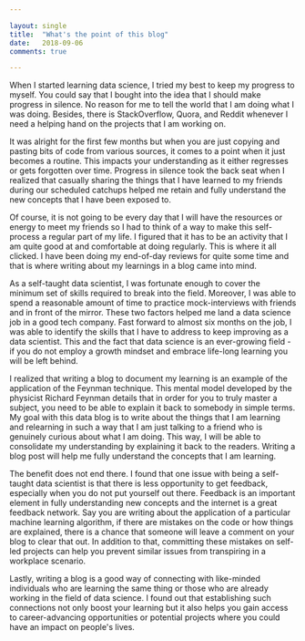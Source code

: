 ```yaml
---

layout: single
title:  "What's the point of this blog"
date:   2018-09-06
comments: true

---
```


When I started learning data science, I tried my best to keep my progress to myself. You could say that I bought into the idea that I should make progress in silence. No reason for me to tell the world that I am doing what I was doing. Besides, there is StackOverflow, Quora, and Reddit whenever I need a helping hand on the projects that I am working on. 

It was alright for the first few months but when you are just copying and pasting bits of code from various sources, it comes to a point when it just becomes a routine. This impacts your understanding as it either regresses or gets forgotten over time. Progress in silence took the back seat when I realized that casually sharing the things that I have learned to my friends during our scheduled catchups helped me retain and fully understand the new concepts that I have been exposed to. 

Of course, it is not going to be every day that I will have the resources or energy to meet my friends so I had to think of a way to make this self-process a regular part of my life. I figured that it has to be an activity that I am quite good at and comfortable at doing regularly. This is where it all clicked. I have been doing my end-of-day reviews for quite some time and that is where writing about my learnings in a blog came into mind.  

As a self-taught data scientist, I was fortunate enough to cover the minimum set of skills required to break into the field. Moreover, I was able to spend a reasonable amount of time to practice mock-interviews with friends and in front of the mirror. These two factors helped me land a data science job in a good tech company. Fast forward to almost six months on the job, I was able to identify the skills that I have to address to keep improving as a data scientist. This and the fact that data science is an ever-growing field - if you do not employ a growth mindset and embrace life-long learning you will be left behind. 

I realized that writing a blog to document my learning is an example of the application of the Feynman technique. This mental model developed by the physicist Richard Feynman details that in order for you to truly master a subject, you need to be able to explain it back to somebody in simple terms. My goal with this data blog is to write about the things that I am learning and relearning in such a way that I am just talking to a friend who is genuinely curious about what I am doing. This way, I will be able to consolidate my understanding by explaining it back to the readers. Writing a blog post will help me fully understand the concepts that I am learning.  

The benefit does not end there. I found that one issue with being a self-taught data scientist is that there is less opportunity to get feedback, especially when you do not put yourself out there. Feedback is an important element in fully understanding new concepts and the internet is a great feedback network. Say you are writing about the application of a particular machine learning algorithm, if there are mistakes on the code or how things are explained, there is a chance that someone will leave a comment on your blog to clear that out. In addition to that, committing these mistakes on self-led projects can help you prevent similar issues from transpiring in a workplace scenario. 

Lastly, writing a blog is a good way of connecting with like-minded individuals who are learning the same thing or those who are already working in the field of data science. I found out that establishing such connections not only boost your learning but it also helps you gain access to career-advancing opportunities or potential projects where you could have an impact on people's lives. 

